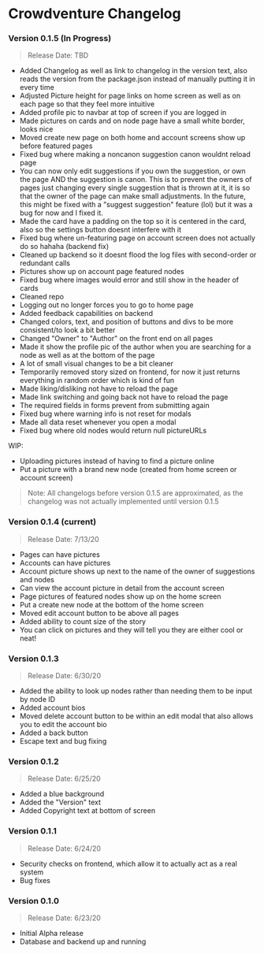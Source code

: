 # Crowdventure Changelog

### Version 0.1.5 (In Progress)

> Release Date: TBD

- Added Changelog as well as link to changelog in the version text, also reads the version from the package.json instead of manually putting it in every time
- Adjusted Picture height for page links on home screen as well as on each page so that they feel more intuitive
- Added profile pic to navbar at top of screen if you are logged in
- Made pictures on cards and on node page have a small white border, looks nice
- Moved create new page on both home and account screens show up before featured pages
- Fixed bug where making a noncanon suggestion canon wouldnt reload page
- You can now only edit suggestions if you own the suggestion, or own the page AND the suggestion is canon. This is to prevent the owners of pages just changing every single suggestion that is thrown at it, it is so that the owner of the page can make small adjustments. In the future, this might be fixed with a "suggest suggestion" feature (lol) but it was a bug for now and I fixed it.
- Made the card have a padding on the top so it is centered in the card, also so the settings button doesnt interfere with it
- Fixed bug where un-featuring page on account screen does not actually do so hahaha (backend fix)
- Cleaned up backend so it doesnt flood the log files with second-order or redundant calls
- Pictures show up on account page featured nodes
- Fixed bug where images would error and still show in the header of cards
- Cleaned repo
- Logging out no longer forces you to go to home page
- Added feedback capabilities on backend
- Changed colors, text, and position of buttons and divs to be more consistent/to look a bit better
- Changed "Owner" to "Author" on the front end on all pages
- Made it show the profile pic of the author when you are searching for a node as well as at the bottom of the page
- A lot of small visual changes to be a bit cleaner
- Temporarily removed story sized on frontend, for now it just returns everything in random order which is kind of fun
- Made liking/disliking not have to reload the page
- Made link switching and going back not have to reload the page
- The required fields in forms prevent from submitting again
- Fixed bug where warning info is not reset for modals
- Made all data reset whenever you open a modal
- Fixed bug where old nodes would return null pictureURLs

WIP:

- Uploading pictures instead of having to find a picture online
- Put a picture with a brand new node (created from home screen or account screen)

> Note: All changelogs before version 0.1.5 are approximated, as the changelog was not actually implemented until version 0.1.5

### Version 0.1.4 (current)

> Release Date: 7/13/20

- Pages can have pictures
- Accounts can have pictures
- Account picture shows up next to the name of the owner of suggestions and nodes
- Can view the account picture in detail from the account screen
- Page pictures of featured nodes show up on the home screen
- Put a create new node at the bottom of the home screen
- Moved edit account button to be above all pages
- Added ability to count size of the story
- You can click on pictures and they will tell you they are either cool or neat!

### Version 0.1.3

> Release Date: 6/30/20

- Added the ability to look up nodes rather than needing them to be input by node ID
- Added account bios
- Moved delete account button to be within an edit modal that also allows you to edit the account bio
- Added a back button
- Escape text and bug fixing

### Version 0.1.2

> Release Date: 6/25/20

- Added a blue background
- Added the "Version" text
- Added Copyright text at bottom of screen

### Version 0.1.1

> Release Date: 6/24/20

- Security checks on frontend, which allow it to actually act as a real system
- Bug fixes

### Version 0.1.0

> Release Date: 6/23/20

- Initial Alpha release
- Database and backend up and running
